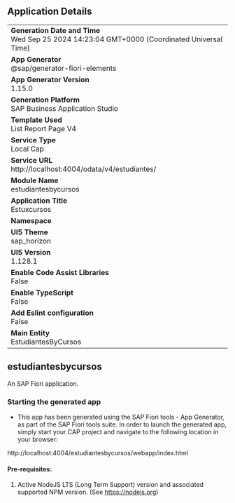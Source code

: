 ## Application Details
|               |
| ------------- |
|**Generation Date and Time**<br>Wed Sep 25 2024 14:23:04 GMT+0000 (Coordinated Universal Time)|
|**App Generator**<br>@sap/generator-fiori-elements|
|**App Generator Version**<br>1.15.0|
|**Generation Platform**<br>SAP Business Application Studio|
|**Template Used**<br>List Report Page V4|
|**Service Type**<br>Local Cap|
|**Service URL**<br>http://localhost:4004/odata/v4/estudiantes/|
|**Module Name**<br>estudiantesbycursos|
|**Application Title**<br>Estuxcursos|
|**Namespace**<br>|
|**UI5 Theme**<br>sap_horizon|
|**UI5 Version**<br>1.128.1|
|**Enable Code Assist Libraries**<br>False|
|**Enable TypeScript**<br>False|
|**Add Eslint configuration**<br>False|
|**Main Entity**<br>EstudiantesByCursos|

## estudiantesbycursos

An SAP Fiori application.

### Starting the generated app

-   This app has been generated using the SAP Fiori tools - App Generator, as part of the SAP Fiori tools suite.  In order to launch the generated app, simply start your CAP project and navigate to the following location in your browser:

http://localhost:4004/estudiantesbycursos/webapp/index.html

#### Pre-requisites:

1. Active NodeJS LTS (Long Term Support) version and associated supported NPM version.  (See https://nodejs.org)



